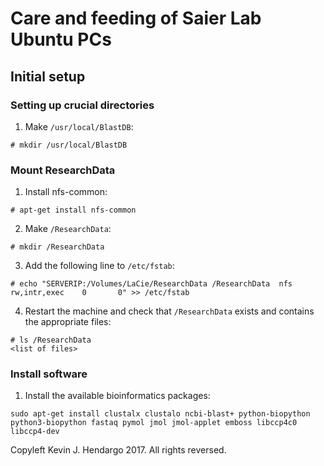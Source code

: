 Care and feeding of Saier Lab Ubuntu PCs
========================================

Initial setup
-------------

### Setting up crucial directories

1. Make `/usr/local/BlastDB`:
```
# mkdir /usr/local/BlastDB
```

### Mount ResearchData

1. Install nfs-common: 
```
# apt-get install nfs-common
```

2. Make `/ResearchData`:
```
# mkdir /ResearchData
```

3. Add the following line to `/etc/fstab`:
```
# echo "SERVERIP:/Volumes/LaCie/ResearchData /ResearchData  nfs     rw,intr,exec    0       0" >> /etc/fstab
```

4. Restart the machine and check that `/ResearchData` exists and contains the appropriate files:
```
# ls /ResearchData
<list of files>
```

### Install software

1. Install the available bioinformatics packages:
```
sudo apt-get install clustalx clustalo ncbi-blast+ python-biopython python3-biopython fastaq pymol jmol jmol-applet emboss libccp4c0 libccp4-dev
```

Copyleft Kevin J. Hendargo 2017. All rights reversed.
